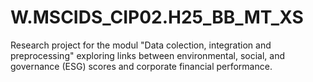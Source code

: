 # W.MSCIDS_CIP02.H25_BB_MT_XS
Research project for the modul "Data colection, integration and preprocessing" exploring links between environmental, social, and governance (ESG) scores and corporate financial performance.

